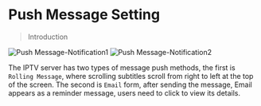 # Push Message Setting

>Introduction

![Push Message-Notification1 ](_images/17.png ':size=40%') ![Push Message-Notification2 ](_images/17-1.png ':size=40%')

The IPTV server has two types of message push methods, the first is `Rolling Message`, where scrolling subtitles scroll from right to left at the top of the screen. The second is `Email` form, after sending the message, Email appears as a reminder message, users need to click to view its details.

